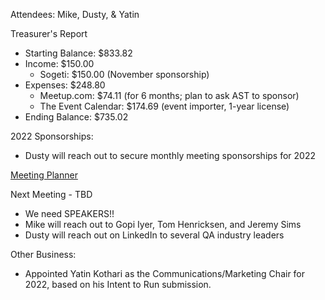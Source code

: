 Attendees: Mike, Dusty, & Yatin

Treasurer's Report
- Starting Balance: $833.82
- Income: $150.00
  - Sogeti: $150.00 (November sponsorship)
- Expenses: $248.80
  - Meetup.com: $74.11 (for 6 months; plan to ask AST to sponsor)
  - The Event Calendar: $174.69 (event importer, 1-year license)
- Ending Balance: $735.02

2022 Sponsorships:
- Dusty will reach out to secure monthly meeting sponsorships for 2022

[Meeting Planner](https://docs.google.com/spreadsheets/d/1qY6O5bR5MWBwRZ-iIOG0dUWdoj8bld_chOMgfkDfrik/edit?usp=sharing)

Next Meeting - TBD
- We need SPEAKERS!!
- Mike will reach out to Gopi Iyer, Tom Henricksen, and Jeremy Sims
- Dusty will reach out on LinkedIn to several QA industry leaders

Other Business:
- Appointed Yatin Kothari as the Communications/Marketing Chair for 2022, based on his Intent to Run submission.
